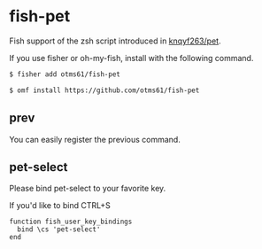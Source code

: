 fish-pet
====

Fish support of the zsh script introduced in [knqyf263/pet](https://github.com/knqyf263/pet).

If you use fisher or oh-my-fish, install with the following command.

```sh
$ fisher add otms61/fish-pet
```
```sh
$ omf install https://github.com/otms61/fish-pet
```

prev
----

You can easily register the previous command.

pet-select
----

Please bind pet-select to your favorite key.

If you'd like to bind CTRL+S

```
function fish_user_key_bindings
  bind \cs 'pet-select'
end
```

